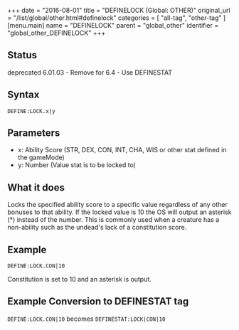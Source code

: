 +++
date = "2016-08-01"
title = "DEFINELOCK (Global: OTHER)"
original_url = "/list/global/other.html#definelock"
categories = [ "all-tag", "other-tag" ]
[menu.main]
    name = "DEFINELOCK"
    parent = "global_other"
    identifier = "global_other_DEFINELOCK"
+++

## Status

deprecated 6.01.03 - Remove for 6.4 - Use DEFINESTAT

## Syntax

`DEFINE:LOCK.x|y`

## Parameters

-   x: Ability Score (STR, DEX, CON, INT, CHA, WIS or
    other stat defined in the gameMode)
-   y: Number (Value stat is to be locked to)



What it does
------------

Locks the specified ability score to a specific value regardless of any
other bonuses to that ability. If the locked value is 10 the OS will
output an asterisk (\*) instead of the number. This is commonly used
when a creature has a non-ability such as the undead's lack of a
constitution score.

Example
-------

`DEFINE:LOCK.CON|10`

Constitution is set to 10 and an asterisk is output.

Example Conversion to DEFINESTAT tag
------------------------------------

`DEFINE:LOCK.CON|10` becomes `DEFINESTAT:LOCK|CON|10`

